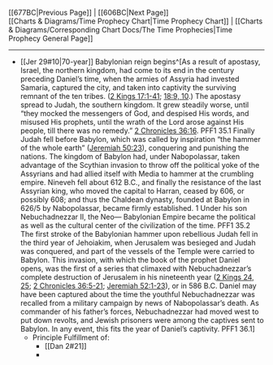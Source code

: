 [[677BC|Previous Page]]  |  [[606BC|Next Page]]   
 [[Charts & Diagrams/Time Prophecy Chart|Time Prophecy Chart]]  |  [[Charts & Diagrams/Corresponding Chart Docs/The Time Prophecies|Time Prophecy General Page]]
- - -
- [[Jer 29#10|70-year]] Babylonian reign begins^[As a result of apostasy, Israel, the northern kingdom, had come to its end in the century preceding Daniel’s time, when the armies of Assyria had invested Samaria, captured the city, and taken into captivity the surviving remnant of the ten tribes. ([2 Kings 17:1-41](1965.20313); [18:9, 10](1965.20412).) The apostasy spread to Judah, the southern kingdom. It grew steadily worse, until “they mocked the messengers of God, and despised His words, and misused His prophets, until the wrath of the Lord arose against His people, till there was no remedy.” [2 Chronicles 36:16](1965.24438). PFF1 35.1
Finally Judah fell before Babylon, which was called by inspiration “the hammer of the whole earth” ([Jeremiah 50:23](1965.41200)), conquering and punishing the nations. The kingdom of Babylon had, under Nabopolassar, taken advantage of the Scythian invasion to throw off the political yoke of the Assyrians and had allied itself with Media to hammer at the crumbling empire. Nineveh fell about 612 B.C., and finally the resistance of the last Assyrian king, who moved the capital to Harran, ceased by 606, or possibly 608; and thus the Chaldean dynasty, founded at Babylon in 626/5 by Nabopolassar, became firmly established. 1 Under his son Nebuchadnezzar II, the Neo— Babylonian Empire became the political as well as the cultural center of the civilization of the time. PFF1 35.2
The first stroke of the Babylonian hammer upon rebellious Judah fell in the third year of Jehoiakim, when Jerusalem was besieged and Judah was conquered, and part of the vessels of the Temple were carried to Babylon. This invasion, with which the book of the prophet Daniel opens, was the first of a series that climaxed with Nebuchadnezzar’s complete destruction of Jerusalem in his nineteenth year ([2 Kings 24, 25](1965.20758); [2 Chronicles 36:5-21](1965.24416); [Jeremiah 52:1-23](1965.41378)), or in 586 B.C. Daniel may have been captured about the time the youthful Nebuchadnezzar was recalled from a military campaign by news of Nabopolassar’s death. As commander of his father’s forces, Nebuchadnezzar had moved west to put down revolts, and Jewish prisoners were among the captives sent to Babylon. In any event, this fits the year of Daniel’s captivity. PFF1 36.1] 
	- Principle Fulfillment of:
		- [[Dan 2#21]]
		- 